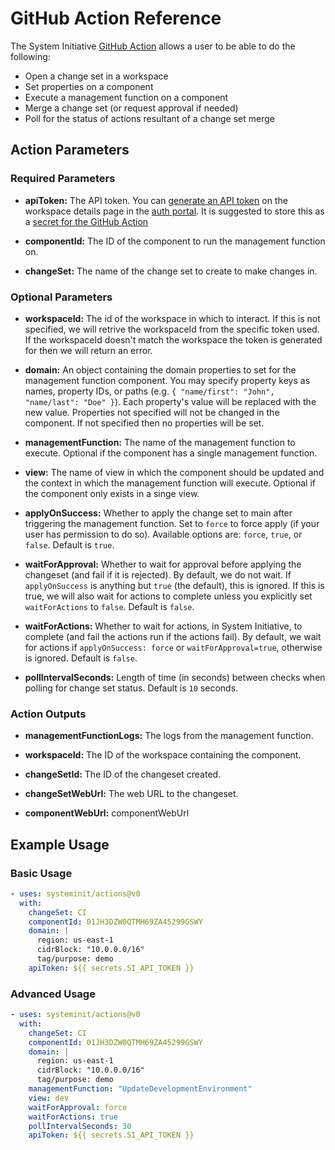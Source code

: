 # GitHub Action Reference

The System Initiative [GitHub Action](https://github.com/systeminit/actions)
allows a user to be able to do the following:

- Open a change set in a workspace
- Set properties on a component
- Execute a management function on a component
- Merge a change set (or request approval if needed)
- Poll for the status of actions resultant of a change set merge

## Action Parameters

### Required Parameters

- **apiToken:** The API token. You can [generate an API token](../explanation/generate-a-workspace-api-token) on the workspace
  details page in the [auth portal](https://auth.systeminit.com). It is
  suggested to store this as a
  [secret for the GitHub Action](https://docs.github.com/en/actions/security-for-github-actions/security-guides/using-secrets-in-github-actions)

- **componentId:** The ID of the component to run the management function on.

- **changeSet:** The name of the change set to create to make changes in.

### Optional Parameters

- **workspaceId:** The id of the workspace in which to interact. If this is not
  specified, we will retrive the workspaceId from the specific token used. If
  the workspaceId doesn't match the workspace the token is generated for then we
  will return an error.

- **domain:** An object containing the domain properties to set for the
  management function component. You may specify property keys as names,
  property IDs, or paths (e.g. `{ "name/first": "John", "name/last": "Doe" }`).
  Each property's value will be replaced with the new value. Properties not
  specified will not be changed in the component. If not specified then no
  properties will be set.

- **managementFunction:** The name of the management function to execute.
  Optional if the component has a single management function.

- **view:** The name of view in which the component should be updated and the
  context in which the management function will execute. Optional if the
  component only exists in a singe view.

- **applyOnSuccess:** Whether to apply the change set to main after triggering
  the management function. Set to `force` to force apply (if your user has
  permission to do so). Available options are: `force`, `true`, or `false`.
  Default is `true`.

- **waitForApproval:** Whether to wait for approval before applying the
  changeset (and fail if it is rejected). By default, we do not wait. If
  `applyOnSuccess` is anything but `true` (the default), this is ignored. If
  this is true, we will also wait for actions to complete unless you explicitly
  set `waitForActions` to `false`. Default is `false`.

- **waitForActions:** Whether to wait for actions, in System Initiative, to
  complete (and fail the actions run if the actions fail). By default, we wait
  for actions if `applyOnSuccess: force` or `waitForApproval=true`, otherwise is
  ignored. Default is `false`.

- **pollIntervalSeconds:** Length of time (in seconds) between checks when
  polling for change set status. Default is `10` seconds.

### Action Outputs

- **managementFunctionLogs:** The logs from the management function.

- **workspaceId:** The ID of the workspace containing the component.

- **changeSetId:** The ID of the changeset created.

- **changeSetWebUrl:** The web URL to the changeset.

- **componentWebUrl:** componentWebUrl

## Example Usage

### Basic Usage

```yaml
- uses: systeminit/actions@v0
  with:
    changeSet: CI
    componentId: 01JH3DZW0QTMH69ZA45299GSWY
    domain: |
      region: us-east-1
      cidrBlock: "10.0.0.0/16"
      tag/purpose: demo
    apiToken: ${{ secrets.SI_API_TOKEN }}
```

### Advanced Usage

```yaml
- uses: systeminit/actions@v0
  with:
    changeSet: CI
    componentId: 01JH3DZW0QTMH69ZA45299GSWY
    domain: |
      region: us-east-1
      cidrBlock: "10.0.0.0/16"
      tag/purpose: demo
    managementFunction: "UpdateDevelopmentEnvironment"
    view: dev
    waitForApproval: force
    waitForActions: true
    pollIntervalSeconds: 30
    apiToken: ${{ secrets.SI_API_TOKEN }}
```
